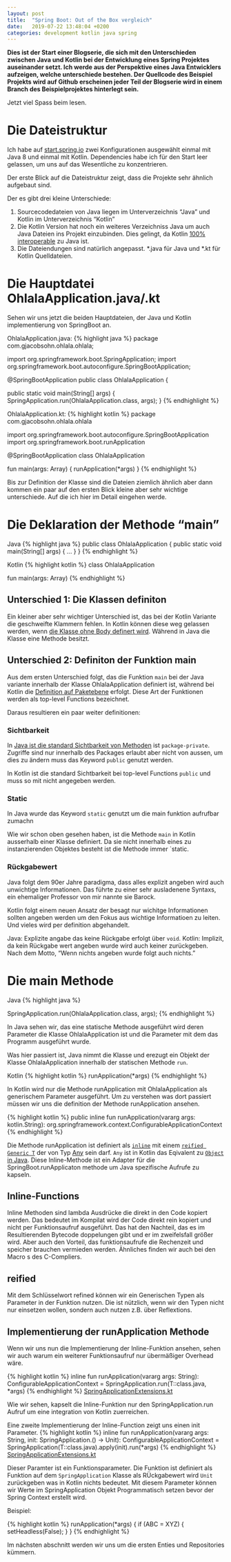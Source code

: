 ```yaml
---
layout: post
title:  "Spring Boot: Out of the Box vergleich"
date:   2019-07-22 13:48:04 +0200
categories: development kotlin java spring
---
```


**Dies ist der Start einer Blogserie, die sich mit den Unterschieden zwischen Java und Kotlin bei der Entwicklung 
eines Spring Projektes auseinander setzt. Ich werde aus der Perspektive eines Java Entwicklers aufzeigen, welche 
unterschiede bestehen. Der Quellcode des Beispiel Projekts wird auf Github erscheinen jeder Teil der Blogserie wird 
in einem Branch des Beispielprojektes hinterlegt sein.**

Jetzt viel Spass beim lesen.


# Die Dateistruktur
Ich habe auf [start.spring.io](https://start.spring.io/) zwei Konfigurationen ausgewählt einmal mit Java 8 und einmal mit Kotlin.
Dependencies habe ich für den Start leer gelassen, um uns auf das Wesentliche zu konzentrieren.

Der erste Blick auf die Dateistruktur zeigt, dass die Projekte sehr ähnlich aufgebaut sind.



Der es gibt drei kleine Unterschiede:
1. Sourcecodedateien von Java liegen im Unterverzeichnis “Java” und Kotlin im Unterverzeichnis “Kotlin”
2. Die Kotlin Version hat noch ein weiteres Verzeichniss Java um auch Java Dateien ins Projekt einzubinden. 
Dies gelingt, da Kotlin [100% interoperable](https://kotlinlang.org/docs/reference/java-interop.html) zu Java ist. 
3. Die Dateiendungen sind natürlich angepasst. *.java für Java und *.kt für Kotlin Quelldateien.


# Die Hauptdatei OhlalaApplication.java/.kt

Sehen wir uns jetzt die beiden Hauptdateien, der Java und Kotlin implementierung von SpringBoot an.

OhlalaApplication.java:
{% highlight java %}
package com.gjacobsohn.ohlala.ohlala;

import org.springframework.boot.SpringApplication;
import org.springframework.boot.autoconfigure.SpringBootApplication;

@SpringBootApplication
public class OhlalaApplication {

  public static void main(String[] args) {
     SpringApplication.run(OhlalaApplication.class, args);
  }
{% endhighlight %}

OhlalaApplication.kt:
{% highlight kotlin %}
package com.gjacobsohn.ohlala.ohlala

import org.springframework.boot.autoconfigure.SpringBootApplication
import org.springframework.boot.runApplication

@SpringBootApplication
class OhlalaApplication

fun main(args: Array<String>) {
  runApplication<OhlalaApplication>(*args)
}
{% endhighlight %}

Bis zur Definition der Klasse sind die Dateien ziemlich ähnlich aber dann kommen ein paar auf den ersten Blick kleine 
aber sehr wichtige unterschiede. Auf die ich hier im Detail eingehen werde.

# Die Deklaration der Methode “main”
Java
{% highlight java %}
public class OhlalaApplication {
   public static void main(String[] args) { ... }
}
{% endhighlight %}

Kotlin
{% highlight kotlin %}
class OhlalaApplication

fun main(args: Array<String>) 
{% endhighlight %}

## Unterschied 1: Die Klassen definiton

Ein kleiner aber sehr wichtiger Unterschied ist, das bei der Kotlin Variante die geschweifte Klammern fehlen.
In Kotlin können diese weg gelassen werden, wenn [die Klasse ohne Body definert wird](https://kotlinlang.org/docs/reference/classes.html). 
Während in Java die Klasse eine Methode besitzt.

## Unterschied 2: Definiton der Funktion main 
Aus dem ersten Unterschied folgt, das die Funktion `main` bei der Java variante innerhalb der Klasse OhlalaApplication definiert ist,
während bei Kotlin die [Definition auf Paketebene](https://kotlinlang.org/docs/reference/visibility-modifiers.html#packages) erfolgt.
Diese Art der Funktionen werden als top-level Functions bezeichnet. 

Daraus resultieren ein paar weiter definitionen:

### Sichtbarkeit
In [Java ist die standard Sichtbarkeit von Methoden](https://docs.oracle.com/javase/tutorial/java/javaOO/accesscontrol.html) ist `package-private`. 
Zugriffe sind nur innerhalb des Packages erlaubt aber nicht von aussen, um dies zu ändern muss das Keyword `public` genutzt werden.

In Kotlin ist die standard Sichtbarkeit bei top-level Functions `public` und muss so mit nicht angegeben werden.

### Static
In Java wurde das Keyword `static` genutzt um die main funktion aufrufbar zumachn

Wie wir schon oben gesehen haben, ist die Methode `main` in Kotlin ausserhalb einer Klasse definiert.
Da sie nicht innerhalb eines zu instanzierenden Objektes besteht ist die Methode immer `static.

### Rückgabewert
Java folgt dem 90er Jahre paradigma, dass alles explizit angeben wird auch unwichtige Informationen. 
Das führte zu einer sehr ausladenene Syntaxs, ein ehemaliger Professor von mir nannte sie Barock.

Kotlin folgt einem neuen Ansatz der besagt nur wichitge Informationen sollten angeben werden um den Fokus aus wichtige Informatioen zu leiten.
Und vieles wird per definition abgehandelt.

Java: Explizite angabe das keine Rückgabe erfolgt über `void`.
Kotlin: Implizit, da kein Rückgabe wert angeben wurde wird auch keiner zurückgeben. Nach dem Motto, “Wenn nichts angeben wurde folgt auch nichts.”


# Die main Methode


Java {% highlight java %}

SpringApplication.run(OhlalaApplication.class, args);
{% endhighlight %}

In Java sehen wir, das eine statische Methode ausgeführt wird deren Parameter die Klasse OhlalaApplication ist und 
die Parameter mit dem das Programm ausgeführt wurde.

Was hier passiert ist, Java nimmt die Klasse und erezugt ein Objekt der Klasse OhlalaApplication innerhalb 
der statischen Methode `run`.


Kotlin 
{% highlight kotlin %}
runApplication<OhlalaApplication>(*args)
{% endhighlight %} 

In Kotlin wird nur die Methode runApplication mit OhlalaApplication als generischem Parameter ausgeführt. 
Um zu verstehen was dort passiert müssen wir uns die definition der Methode runApplication ansehen.

{% highlight kotlin %}
public inline fun <reified T : kotlin.Any> runApplication(vararg args: kotlin.String): org.springframework.context.ConfigurableApplicationContext
{% endhighlight %} 

Die Methode runApplication ist definiert als [`inline`](https://kotlinlang.org/docs/reference/inline-functions.html) mit einem [`reified Generic T`](https://kotlinlang.org/docs/reference/inline-functions.html#reified-type-parameters) der von Typ [Any](https://kotlinlang.org/api/latest/jvm/stdlib/kotlin/-any/index.html#kotlin.Any) sein darf. 
`Any` ist in Kotlin das Eqivalent zu [`Object` in Java](https://docs.oracle.com/javase/8/docs/api/java/lang/Object.html).
Diese Inline-Methode ist ein Adapter für die SpringBoot.runApplicaton methode um Java spezifische Aufrufe zu kapseln.

## Inline-Functions
Inline Methoden sind lambda Ausdrücke die direkt in den Code kopiert werden. 
Das bedeutet im Kompilat wird der Code direkt rein kopiert und nicht per Funktionsaufruf ausgeführt. 
Das hat den Nachteil, das es im Resultierenden Bytecode doppelungen gibt und er im zweifelsfall größer wird. 
Aber auch den Vorteil, das funktionsaufrufe die Rechenzeit und speicher brauchen vermieden werden. 
Ähnliches finden wir auch bei den Macro s des C-Compliers.

## reified 
Mit dem Schlüsselwort refined können wir ein Generischen Typen als Parameter in der Funktion nutzen.
Die ist nützlich, wenn wir den Typen nicht nur einsetzen wollen, sondern auch nutzen z.B. über Reflextions.

## Implementierung der runApplication Methode
Wenn wir uns nun die Implementierung der Inline-Funktion ansehen, 
sehen wir auch warum ein weiterer Funktionsaufruf nur übermäßiger Overhead wäre.

{% highlight kotlin %}
inline fun <reified T : Any> runApplication(vararg args: String): ConfigurableApplicationContext =
        SpringApplication.run(T::class.java, *args)
{% endhighlight %}
[SpringApplicationExtensions.kt](https://github.com/spring-projects/spring-boot/blob/master/spring-boot-project/spring-boot/src/main/kotlin/org/springframework/boot/SpringApplicationExtensions.kt)

Wie wir sehen, kapselt die Inline-Funktion nur den SpringApplication.run Aufruf um eine integration von Kotlin zuerreichen.

Eine zweite Implementierung der Inline-Function zeigt uns einen init Parameter.
{% highlight kotlin %}
inline fun <reified T : Any> runApplication(vararg args: String, init: SpringApplication.() -> Unit): ConfigurableApplicationContext =
		SpringApplication(T::class.java).apply(init).run(*args)
{% endhighlight %}
[SpringApplicationExtensions.kt](https://github.com/spring-projects/spring-boot/blob/master/spring-boot-project/spring-boot/src/main/kotlin/org/springframework/boot/SpringApplicationExtensions.kt)

Dieser Paramter ist ein Funktionsparameter. Die Funktion ist definiert als 
Funktion auf dem `SpringApplication` Klasse als RÜckgabewert wird `Unit` zurückgeben was in Kotlin nichts bedeutet. 
Mit diesem Parameter können wir Werte im SpringApplication Objekt Programmatisch setzen bevor der Spring Context erstellt wird. 

Beispiel:

{% highlight kotlin %}
runApplication<OhlalaApplication>(*args) {
    if (ABC = XYZ) {
        setHeadless(False);
    }
}
{% endhighlight %} 


Im nächsten abschnitt werden wir uns um die ersten Enties und Repositories kümmern.
